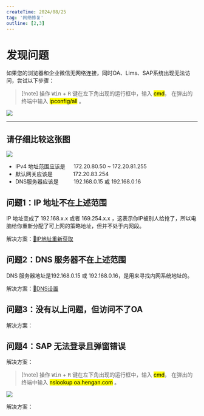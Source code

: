 ```yaml
---
createTime: 2024/08/25
tag: '网络修复'
outline: [2,3]
---
```

# 发现问题

如果您的浏览器和企业微信无网络连接，同时OA、Lims、SAP系统出现无法访问，尝试以下步骤：

> [!note] 操作
> <kbd data-windows-keyboard-key="windows">Win</kbd> + <kbd>R</kbd> 键在左下角出现的运行框中，输入 <mark>cmd</mark>， 在弹出的终端中输入 <mark>ipconfig/all</mark> 。
> 

<img src="https://gitee.com/zhangjunjiee/article-images/raw/master/images/202408251602807.png"/>

---

##  请仔细比较这张图

<img src="https://gitee.com/zhangjunjiee/article-images/raw/master/images/202408251625453.png"/>

- IPv4 地址范围应该是  &emsp; 172.20.80.50 ~ 172.20.81.255
- 默认网关应该是 &emsp;&emsp;&emsp;&nbsp; 172.20.83.254
- DNS服务器应该是 &emsp;&emsp;&nbsp; 192.168.0.15 或 192.168.0.16

## 问题1：IP 地址不在上述范围

IP 地址变成了 192.168.x.x 或者 169.254.x.x ，这表示你IP被别人给抢了，所以电脑给你重新分配了可上网的策略地址，但并不处于内网段。

解决方案：[🔗IP地址重新获取](./net-error)

## 问题2：DNS 服务器不在上述范围

DNS 服务器地址是192.168.0.15 或 192.168.0.16，是用来寻找内网系统地址的。

解决方案：[🔗DNS设置](./dns)


## 问题3：没有以上问题，但访问不了OA

解决方案：

## 问题4：SAP 无法登录且弹窗错误

解决方案：






> [!note] 操作
> <kbd data-windows-keyboard-key="windows">Win</kbd> + <kbd>R</kbd> 键在左下角出现的运行框中，输入 <mark>cmd</mark>， 在弹出的终端中输入 <mark>nslookup oa.hengan.com</mark> 。
> 

<img src="https://gitee.com/zhangjunjiee/article-images/raw/master/images/202408252027732.png"/>

解决方案：













